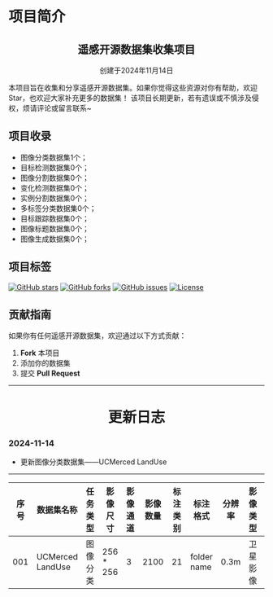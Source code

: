 # 项目简介

<div align="center">
  <h2>遥感开源数据集收集项目</h2>
  <p>创建于2024年11月14日</p>
</div>

本项目旨在收集和分享遥感开源数据集。如果你觉得这些资源对你有帮助，欢迎Star，也欢迎大家补充更多的数据集！
该项目长期更新，若有遗误或不慎涉及侵权，烦请评论或留言联系~

## 项目收录
- 图像分类数据集1个；
- 目标检测数据集0个；
- 图像分割数据集0个；
- 变化检测数据集0个；
- 实例分割数据集0个；
- 多标签分类数据集0个；
- 目标跟踪数据集0个；
- 图像标题数据集0个；
- 图像生成数据集0个；

## 项目标签

[![GitHub stars](https://img.shields.io/github/stars/nikofoy/DeepRsDatasets?style=social&label=Star)](https://github.com/nikofoy/DeepRsDatasets)
[![GitHub forks](https://img.shields.io/github/forks/nikofoy/DeepRsDatasets?style=social&label=Fork)](https://github.com/nikofoy/DeepRsDatasets)
[![GitHub issues](https://img.shields.io/github/issues/nikofoy/DeepRsDatasets)](https://github.com/nikofoy/DeepRsDatasets/issues)
[![License](https://img.shields.io/badge/license-MIT-blue)](https://github.com/nikofoy/DeepRsDatasets/blob/main/LICENSE)

## 贡献指南

如果你有任何遥感开源数据集，欢迎通过以下方式贡献：
1. **Fork** 本项目
2. 添加你的数据集
3. 提交 **Pull Request**

---
<div align="center">
  <h1>更新日志</h1>
</div>

### 2024-11-14
- 更新图像分类数据集——UCMerced LandUse

---

| 序号 | 数据集名称 | 任务类型 | 影像尺寸 | 影像通道 | 影像数量 | 标注类别 | 标注格式 | 分辨率 | 影像类型 | 影像来源 | 发布机构 | 源地址 |
| --- | --- | --- | --- | --- | --- | --- | --- | --- | --- | --- | --- | --- |
| 001 | UCMerced LandUse | 图像分类 | 256 * 256 | 3 | 2100 | 21 | folder name | 0.3m | 卫星影像 | USGS National Map | University of California, Merced | http://weegee.vision.ucmerced.edu/datasets/landuse.html |
